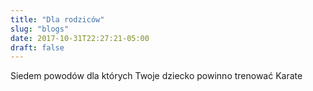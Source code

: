 ```yaml
---
title: "Dla rodziców"
slug: "blogs"
date: 2017-10-31T22:27:21-05:00
draft: false
---
```


Siedem powodów dla których Twoje dziecko powinno trenować Karate
